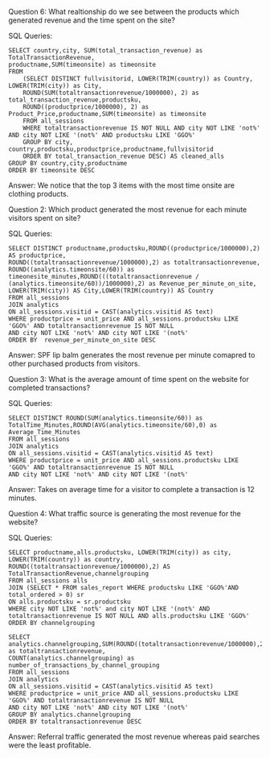 
Question 6: What realtionship do we see between the products which generated revenue and the time spent on the site? 

SQL Queries:
```
SELECT country,city, SUM(total_transaction_revenue) as TotalTransactionRevenue,
productname,SUM(timeonsite) as timeonsite
FROM 
	(SELECT DISTINCT fullvisitorid, LOWER(TRIM(country)) as Country, LOWER(TRIM(city)) as City,
	ROUND(SUM(totaltransactionrevenue/1000000), 2) as total_transaction_revenue,productsku,
	ROUND((productprice/1000000), 2) as Product_Price,productname,SUM(timeonsite) as timeonsite
	FROM all_sessions
	WHERE totaltransactionrevenue IS NOT NULL AND city NOT LIKE 'not%' AND city NOT LIKE '(not%' AND productsku LIKE 'GGO%'
	GROUP BY city, country,productsku,productprice,productname,fullvisitorid
	ORDER BY total_transaction_revenue DESC) AS cleaned_alls
GROUP BY country,city,productname
ORDER BY timeonsite DESC
```
Answer: We notice that the top 3 items with the most time onsite are clothing products.


Question 2: Which product generated the most revenue for each minute visitors spent on site?

SQL Queries:
```
SELECT DISTINCT productname,productsku,ROUND((productprice/1000000),2) AS productprice,
ROUND((totaltransactionrevenue/1000000),2) as totaltransactionrevenue,
ROUND((analytics.timeonsite/60)) as timeonesite_minutes,ROUND(((totaltransactionrevenue / (analytics.timeonsite/60))/1000000),2) as Revenue_per_minute_on_site,
LOWER(TRIM(city)) AS City,LOWER(TRIM(country)) AS Country
FROM all_sessions
JOIN analytics
ON all_sessions.visitid = CAST(analytics.visitid AS text)
WHERE productprice = unit_price AND all_sessions.productsku LIKE 'GGO%' AND totaltransactionrevenue IS NOT NULL
AND city NOT LIKE 'not%' AND city NOT LIKE '(not%'
ORDER BY  revenue_per_minute_on_site DESC
```

Answer: SPF lip balm generates the most revenue per minute comapred to other purchased products from visitors.


Question 3: What is the average amount of time spent on the website for completed transactions?

SQL Queries:
```
SELECT DISTINCT ROUND(SUM(analytics.timeonsite/60)) as TotalTime_Minutes,ROUND(AVG(analytics.timeonsite/60),0) as Average_Time_Minutes
FROM all_sessions
JOIN analytics
ON all_sessions.visitid = CAST(analytics.visitid AS text)
WHERE productprice = unit_price AND all_sessions.productsku LIKE 'GGO%' AND totaltransactionrevenue IS NOT NULL
AND city NOT LIKE 'not%' AND city NOT LIKE '(not%'
```

Answer: Takes on average time for a visitor to complete a transaction is 12 minutes.


Question 4: What traffic source is generating the most revenue for the website?

SQL Queries:
```
SELECT productname,alls.productsku, LOWER(TRIM(city)) as city, LOWER(TRIM(country)) as country,
ROUND((totaltransactionrevenue/1000000),2) AS TotalTransactionRevenue,channelgrouping
FROM all_sessions alls
JOIN (SELECT * FROM sales_report WHERE productsku LIKE 'GGO%'AND total_ordered > 0) sr
ON alls.productsku = sr.productsku
WHERE city NOT LIKE 'not%' and city NOT LIKE '(not%' AND totaltransactionrevenue IS NOT NULL AND alls.productsku LIKE 'GGO%'
ORDER BY channelgrouping

SELECT analytics.channelgrouping,SUM(ROUND((totaltransactionrevenue/1000000),2)) as totaltransactionrevenue,
COUNT(analytics.channelgrouping) as number_of_transactions_by_channel_grouping
FROM all_sessions
JOIN analytics
ON all_sessions.visitid = CAST(analytics.visitid AS text)
WHERE productprice = unit_price AND all_sessions.productsku LIKE 'GGO%' AND totaltransactionrevenue IS NOT NULL
AND city NOT LIKE 'not%' AND city NOT LIKE '(not%'
GROUP BY analytics.channelgrouping
ORDER BY totaltransactionrevenue DESC
```
Answer: Referral traffic generated the most revenue whereas paid searches were the least profitable.


